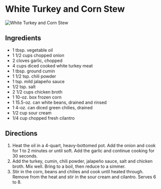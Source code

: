 # White Turkey and Corn Stew

![White Turkey and Corn Stew](http://static.spoonful.com/sites/default/files/styles/square_420x420/public/recipes/white-turkey-and-corn-stew-recipe-photo-420-FF1199TURKA09.jpg?itok=VqrRtX0P)

## Ingredients

* 1 tbsp. vegetable oil
* 1 1/2 cups chopped onion
* 2 cloves garlic, chopped
* 4 cups diced cooked white turkey meat
* 1 tbsp. ground cumin
* 1 1/2 tsp. chili powder
* 1 tsp. mild jalapeño sauce
* 1/2 tsp. salt
* 2 1/2 cups chicken broth
* 1 10-oz. box frozen corn
* 1 15.5-oz. can white beans, drained and rinsed
* 1 4-oz. can diced green chilies, drained
* 1/2 cup sour cream
* 1/4 cup chopped fresh cilantro

## Directions

1. Heat the oil in a 4-quart, heavy-bottomed pot. Add the onion and cook for 1 to 2 minutes or until soft. Add the garlic and continue cooking for 30 seconds.
2. Add the turkey, cumin, chili powder, jalapeño sauce, salt and chicken broth. Mix well. Bring to a boil, then reduce to a simmer.
3. Stir in the corn, beans and chilies and cook until heated through. Remove from the heat and stir in the sour cream and cilantro. Serves 6 to 8.
